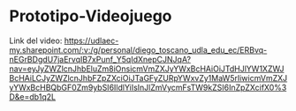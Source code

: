 ﻿# Prototipo-Videojuego
Link del video: https://udlaec-my.sharepoint.com/:v:/g/personal/diego_toscano_udla_edu_ec/ERBvq-nEGrBDgdU7jaErvqIB7xPunf_Y5qIdXnepCJNJqA?nav=eyJyZWZlcnJhbEluZm8iOnsicmVmZXJyYWxBcHAiOiJTdHJlYW1XZWJBcHAiLCJyZWZlcnJhbFZpZXciOiJTaGFyZURpYWxvZy1MaW5rIiwicmVmZXJyYWxBcHBQbGF0Zm9ybSI6IldlYiIsInJlZmVycmFsTW9kZSI6InZpZXcifX0%3D&e=db1q2L
